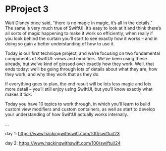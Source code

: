 # PProject 3

Walt Disney once said, “there is no magic in magic, it’s all in the details.” The same is very much true of SwiftUI: it’s easy to look at it and think there’s all sorts of magic happening to make it work so efficiently, when really if you look behind the curtain you’ll start to see exactly how it works – and in doing so gain a better understanding of how to use it.

Today is our first technique project, and we’re focusing on two fundamental components of SwiftUI: views and modifiers. We’ve been using these already, but we’ve kind of glossed over exactly how they work. Well, that ends today: we’ll be going through lots of details about what they are, how they work, and why they work that as they do.

If everything goes to plan, the end result will be lots less magic and lots more detail – you’ll still enjoy using SwiftUI, but you’ll know exactly what makes it tick.

Today you have 10 topics to work through, in which you’ll learn to build custom view modifiers and custom containers, as well as start to develop your understanding of how SwiftUI actually works internally.

...

day 1: https://www.hackingwithswift.com/100/swiftui/23

day 2: https://www.hackingwithswift.com/100/swiftui/24